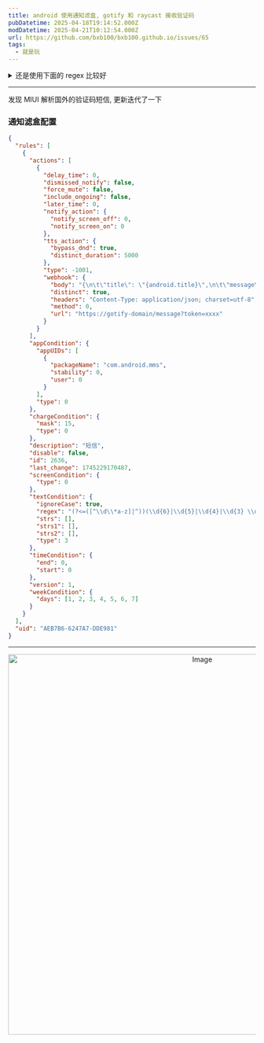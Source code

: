 ```yaml
---
title: android 使用通知滤盒, gotify 和 raycast 接收验证码
pubDatetime: 2025-04-18T19:14:52.000Z
modDatetime: 2025-04-21T10:12:54.000Z
url: https://github.com/bxb100/bxb100.github.io/issues/65
tags:
  - 就是玩
---
```


<details>

<summary>还是使用下面的 regex 比较好</summary>

## 通知滤盒 webhook 配置

安装 https://play.google.com/store/apps/details?id=com.catchingnow.np

### WEBHOOK 配置

- 高级匹配(JSON)

```json
{
  "match": "ALL",
  "node": [
    {
      "field": "miui.focus.param",
      "regex": "验证码"
    },
    {
      "field": "verify_code",
      "regex": ".+"
    }
  ]
}
```

- URL: `https://gotify-domain/message?token=xxxx`
- Method: `POST`

```json
{
  "extras": {
    "metadata::type": "2fa"
  },
  "message": "{verify_code}",
  "priority": 0,
  "title": "{android.title}"
}
```

## Raycast gotify

安装 https://github.com/bxb100/raycast-gotify

<img width="774" alt="Image" src="https://github.com/user-attachments/assets/01f91112-929d-40f7-a2a3-9d12ee5b39b7" />

</details>

---

<a id='issuecomment-2818097228'></a>
发现 MIUI 解析国外的验证码短信, 更新迭代了一下

### 通知滤盒配置

```json
{
  "rules": [
    {
      "actions": [
        {
          "delay_time": 0,
          "dismissed_notify": false,
          "force_mute": false,
          "include_ongoing": false,
          "later_time": 0,
          "notify_action": {
            "notify_screen_off": 0,
            "notify_screen_on": 0
          },
          "tts_action": {
            "bypass_dnd": true,
            "distinct_duration": 5000
          },
          "type": -1001,
          "webhook": {
            "body": "{\n\t\"title\": \"{android.title}\",\n\t\"message\": \"{android.text}\",\n\t\"priority\": 100,\n\t\"extras\": {\n\t  \"metadata::type\": \"2fa\",\n\t  \"metadata::extract::regex\": \"(?<=([^\\\\d\\\\*a-z]|^))(\\\\d{6}|\\\\d{5}|\\\\d{4}|\\\\d{3} \\\\d{3})(?=([^年円元\\\\/\\\\da-z-?\\\\.:]|(\\\\.($|[^\\\\da-z]))|$))\"\n\t}\n  }",
            "distinct": true,
            "headers": "Content-Type: application/json; charset=utf-8",
            "method": 0,
            "url": "https://gotify-domain/message?token=xxxx"
          }
        }
      ],
      "appCondition": {
        "appUIDs": [
          {
            "packageName": "com.android.mms",
            "stability": 0,
            "user": 0
          }
        ],
        "type": 0
      },
      "chargeCondition": {
        "mask": 15,
        "type": 0
      },
      "description": "短信",
      "disable": false,
      "id": 2636,
      "last_change": 1745229170487,
      "screenCondition": {
        "type": 0
      },
      "textCondition": {
        "ignoreCase": true,
        "regex": "(?<=([^\\d\\*a-z]|^))(\\d{6}|\\d{5}|\\d{4}|\\d{3} \\d{3})(?=([^年円元\\\\/\\da-z-?\\.:]|(\\.($|[^\\da-z]))|$))",
        "strs": [],
        "strs1": [],
        "strs2": [],
        "type": 3
      },
      "timeCondition": {
        "end": 0,
        "start": 0
      },
      "version": 1,
      "weekCondition": {
        "days": [1, 2, 3, 4, 5, 6, 7]
      }
    }
  ],
  "uid": "AEB7B6-6247A7-DDE981"
}
```

---

<p align="center">
<img width="774" alt="Image" src="https://github.com/user-attachments/assets/f837607a-c831-41d4-8720-d69bcd37d1ee" />
</p>
